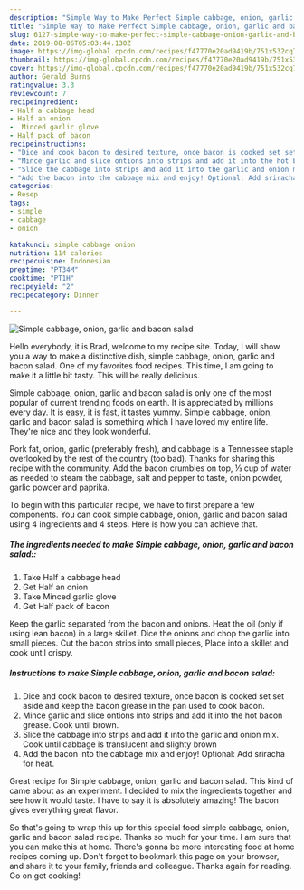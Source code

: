 ```yaml
---
description: "Simple Way to Make Perfect Simple cabbage, onion, garlic and bacon salad"
title: "Simple Way to Make Perfect Simple cabbage, onion, garlic and bacon salad"
slug: 6127-simple-way-to-make-perfect-simple-cabbage-onion-garlic-and-bacon-salad
date: 2019-08-06T05:03:44.130Z
image: https://img-global.cpcdn.com/recipes/f47770e20ad9419b/751x532cq70/simple-cabbage-onion-garlic-and-bacon-salad-recipe-main-photo.jpg
thumbnail: https://img-global.cpcdn.com/recipes/f47770e20ad9419b/751x532cq70/simple-cabbage-onion-garlic-and-bacon-salad-recipe-main-photo.jpg
cover: https://img-global.cpcdn.com/recipes/f47770e20ad9419b/751x532cq70/simple-cabbage-onion-garlic-and-bacon-salad-recipe-main-photo.jpg
author: Gerald Burns
ratingvalue: 3.3
reviewcount: 7
recipeingredient:
- Half a cabbage head
- Half an onion
-  Minced garlic glove
- Half pack of bacon
recipeinstructions:
- "Dice and cook bacon to desired texture, once bacon is cooked set set aside and keep the bacon grease in the pan used to cook bacon."
- "Mince garlic and slice ontions into strips and add it into the hot bacon grease. Cook until brown."
- "Slice the cabbage into strips and add it into the garlic and onion mix. Cook until cabbage is translucent and slighty brown"
- "Add the bacon into the cabbage mix and enjoy! Optional: Add sriracha for heat."
categories:
- Resep
tags:
- simple
- cabbage
- onion

katakunci: simple cabbage onion
nutrition: 114 calories
recipecuisine: Indonesian
preptime: "PT34M"
cooktime: "PT1H"
recipeyield: "2"
recipecategory: Dinner

---
```



![Simple cabbage, onion, garlic and bacon salad](https://img-global.cpcdn.com/recipes/f47770e20ad9419b/751x532cq70/simple-cabbage-onion-garlic-and-bacon-salad-recipe-main-photo.jpg)

Hello everybody, it is Brad, welcome to my recipe site. Today, I will show you a way to make a distinctive dish, simple cabbage, onion, garlic and bacon salad. One of my favorites food recipes. This time, I am going to make it a little bit tasty. This will be really delicious.

Simple cabbage, onion, garlic and bacon salad is only one of the most popular of current trending foods on earth. It is appreciated by millions every day. It is easy, it is fast, it tastes yummy. Simple cabbage, onion, garlic and bacon salad is something which I have loved my entire life. They're nice and they look wonderful.

Pork fat, onion, garlic (preferably fresh), and cabbage is a Tennessee staple overlooked by the rest of the country (too bad). Thanks for sharing this recipe with the community. Add the bacon crumbles on top, ⅓ cup of water as needed to steam the cabbage, salt and pepper to taste, onion powder, garlic powder and paprika.


To begin with this particular recipe, we have to first prepare a few components. You can cook simple cabbage, onion, garlic and bacon salad using 4 ingredients and 4 steps. Here is how you can achieve that.

##### The ingredients needed to make Simple cabbage, onion, garlic and bacon salad::

1. Take Half a cabbage head
1. Get Half an onion
1. Take  Minced garlic glove
1. Get Half pack of bacon


Keep the garlic separated from the bacon and onions. Heat the oil (only if using lean bacon) in a large skillet. Dice the onions and chop the garlic into small pieces. Cut the bacon strips into small pieces, Place into a skillet and cook until crispy. 

##### Instructions to make Simple cabbage, onion, garlic and bacon salad:

1. Dice and cook bacon to desired texture, once bacon is cooked set set aside and keep the bacon grease in the pan used to cook bacon.
1. Mince garlic and slice ontions into strips and add it into the hot bacon grease. Cook until brown.
1. Slice the cabbage into strips and add it into the garlic and onion mix. Cook until cabbage is translucent and slighty brown
1. Add the bacon into the cabbage mix and enjoy! Optional: Add sriracha for heat.


Great recipe for Simple cabbage, onion, garlic and bacon salad. This kind of came about as an experiment. I decided to mix the ingredients together and see how it would taste. I have to say it is absolutely amazing! The bacon gives everything great flavor. 

So that's going to wrap this up for this special food simple cabbage, onion, garlic and bacon salad recipe. Thanks so much for your time. I am sure that you can make this at home. There's gonna be more interesting food at home recipes coming up. Don't forget to bookmark this page on your browser, and share it to your family, friends and colleague. Thanks again for reading. Go on get cooking!
